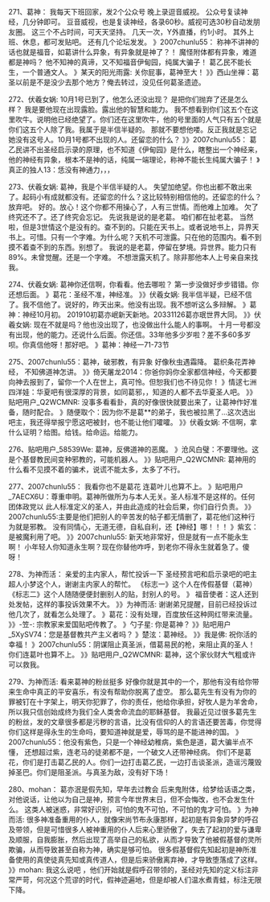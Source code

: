 271、葛神： 我每天下班回家，发2个公众号
晚上录逗音威视。
公众号复读神经，几分钟即可。
豆音威视，也是复读神经，各录60秒。威视可选30秒自动发朋友圈。
这三个不占时间，可天天坚持。
几天一次，Y外直播，约1小时。
其外上班、休息，都可发贴吧。
还有几个论坛发发。
》2007chunlu55： 称神不讲神的话也就是福音，如葛讲什么异象，有异象就是神了？！
魔怪附体都有异象，难道都是神吗？
他不知神的真谛，又不知福音伊甸园，纯属大骗子！
葛乙民不能长生，一个普通文人。
》某天的阳光雨露: 关你屁事，葛神至大！
》》西山坐禅：葛圣以前是不是没少去那个地方？俺去转过，没见任何葛圣遗迹。

272、伏羲女娲: 10月1号已到了，他怎么还没出现？
是把你们抛弃了还是怎么样？
我是要他现在出现露脸。露出他的智慧和能力。
我不想看到你们这五个在这里吹牛。说明他已经绝望了。你们还在这里吹牛，他的号里面的人气只有五个就是你们这五个人除了我。我属于是半信半疑的。
那就不要想他喽。反正我就是忘记她没有这号人。10月1号都不出现的人。还留恋的什么？
》》2007chunlu55： 葛乙民讲不出圣经启示录的原理，也不知道《伊甸园》是什么，瞎整出一个神经来，
他的神经有异象，根本不是神的话，纯属一端理论，称神不能长生纯属大骗子！
》真正的独人13：恁没有神通力，，，

273、伏羲女娲: 葛神，我是个半信半疑的人。
失望加绝望。你也出都不敢出来了。起码小有成就都没有。还留恋的什么？这比较特别相信他的。还留恋的什么？放弃吧。
好的。放心！这个你都不用操心了，人有三世情。而他难上加难。
欠了终究还不了。还了终究会忘记。
先说我是说的是老葛。
咱们都在扯老葛。
当然啦，但是3世情这个是没有的。查不到的。只能在天书上。或者说地书上，异界天书上。可惜。只有一个字难。为什么呢？天机不可泄露。只在他的范围内。看不到摸不着查不到的东西。别想了。
我说的是老葛，停留在梦境。异世界。能力只有89%。未曾觉醒。还是一个字难。
不想泄露天机了。除非那他本人上号亲自来找我。

274、伏羲女娲: 葛神你还信啊，你看看。他去哪啦？
第一步没做好步步错错。你还想后面。
》葛花：圣经不准，神经准。
》》伏羲女娲: 我半信半疑，已经不信了。我不信他了。说好的，昨天出来。他没有出现。我不想听这么多辩解。
》葛神：神经10月初。
201910初葛亦岷新天新地。20331126葛亦珉世界大同。
》》伏羲女娲: 现在不就是吗？他也没出现了，也没做出什么能人的事啊。
十月一号都没有出现，他的能力。还说什么后面。你还信。33年他多少岁啦？差不多60多岁呗。你真信他呀！那好吧。
》葛神：神经一71-73节

275、2007chunlu55：葛神，破邪教，有异象
好像秋虫遇霜降。
葛织条花弄神经，
不知佛道神怎讲。
》》倚天屠龙2014：你爸你妈你全家都信神经，今天都要向神去报到了，留你一个人在世上，真可怜。但恕我们也不待见你！
》情逑七洲四洋娃：华夏吧有很深厚的背景，如同葛邪，，知道的人都不去华夏圣人吧。
》》贴吧用户_Q2WCMNR: 没事多看看卦，真的好像很快就要出来了，让葛神作好准备，随时配合。
》随便取个：因为你不是葛**的弟子，我也被拉黑了…这次选出吧主，我还得举报宁愿这吧被封，也不能让他们嚯嚯。
》》伏羲女娲: 不信啊，拿什么证明？给图。给钱。给命运。给能力。

276、贴吧用户_58539We: 葛神，反佛道神的恶魔。
》沧风白璧：不要理他。这是个基督教民间变种邪教的，可能机器人。
》》贴吧用户_Q2WCMNR: 葛神用的什么看不见摸不着的骗术，说谎不能太多，太多了不行。

277、2007chunlu55： 我看你也不是葛花
连葛叶儿也算不上。
》贴吧用户_7AECX6U：尊重申明。葛神所做所为与本人无关。圣人标准不是这样的。任何团体政党以
此人标准定义的圣人，并由此造成的社会后果，你们自行负责。
》》2007chunlu55:主要是他们把别人的辛苦发的帖子都无情删了，葛花他们这种行为就是邪教。
没有同情心，无道无德，自私自利，还【神经】哪！！！
》紫玄：是被魔利用了吧。
》》2007chunlu55: 新天地非常好，但是就有一点不能永生啊！
小年轻人你知道永生啊？现在你替他咋呼，到老你不得永生就着急了。傻呀！

278、为神而活： 亲爱的主内家人，帮忙投诉一下
圣经预言吧和启示录吧的吧主超人小梦这个人，谢谢主内家人的帮忙。
《标志一》这个人在传假基督（葛神）
《标志二》这个人随随便便封删别人的贴，封别人的号。
》 福音使者：这人还到处发帖，这样的事投诉效果不大。
》》为神而活: 谢谢弟兄提醒，目前已经投诉过他几次了，就看怎么处理了。
》葛花：没有处理，百度放任这种网红带来流量。
》》-笠-: 宗教家来爱国贴吧传教了。
》勺子星: 你是葛神？
》》贴吧用户_5XySV74：您是基督教共产主义者吗？
》楚泫：葛神经。
》》我是佛: 祝你活的幸福！
》2007chunlu55：阴谋阻止真圣派，借葛易民的枪，来阻止真的圣人！你们连葛叶也算不上。
》》贴吧用户_Q2WCMNR: 葛神，这个家伙财大气粗或许可以救我。

279、为神而活: 看来葛神的粉丝挺多
好像你就是其中的一个，那他有没有给你带来生命中真正的平安喜乐，有没有帮助你脱离了虚空。
那么葛先生有没有为你的罪被钉在十字架上，明天你犯罪了，你的责任，他给你承担，好牧人是为羊舍命，所以我只信创始成终为我们全人类舍命流血的耶稣基督。
我最近见过很多葛先生的粉丝，发的文章很多都是污秽的言语，比没有信仰的人的言语还要苦毒，你觉得你们这样是得永生的生命吗，要知道神就是爱，辱骂的是不能进神的国。
》2007chunlu55：他没有紫色，只是一个神经幼稚病，紫色是道，葛大骗半点不懂，
还想超过紫，连老马的徒弟都不是，一个破文人还带神经病。
你们不是葛花，你们是打击葛乙民的人。你们一边打击葛乙民，一边打击谈圣派，造谣污蔑毁掉圣巴。你们是阻圣派。与真圣为敌，没有好下场！

280、mohan： 葛亦泯是假先知，早年去过教会
后来鬼附体，给梦给话语之类，对他说话，让他以为自己是神，预言今年世界末日，但不会悔改，也不会发生什么。
这类人被迷惑，非常好识别，可怕的鬼不可怕，不可怕的鬼才可怕。
》为神而活: 很多神准备重用的仆人，就像宋尚节布永康那样，起初是有异象异梦的呼召及带领，但是可惜很多人被神重用的仆人后来心里骄傲了，失去了起初的爱与谦卑及顺服，自我膨胀，然后出现了高举自己的私欲，从而才导致了他被假基督的灵所欺骗，从而导致甚至自称为神，确实是够可怕。
很多假基督假先知起初是神所准备使用的真使徒真先知或真传道人，但是后来骄傲离弃神，才导致堕落成了这样。
》》mohan: 我这么说吧 ，他们开始就是假呼召带领的，圣经对先知的定义标注非常严苛，何况这个荒谬的时代，假神迹遍地，但是却被人们温水煮青蛙，标注无限下降。